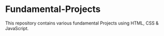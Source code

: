 # Fundamental-Projects
This repository contains various fundamental Projects using HTML, CSS &amp; JavaScript.

